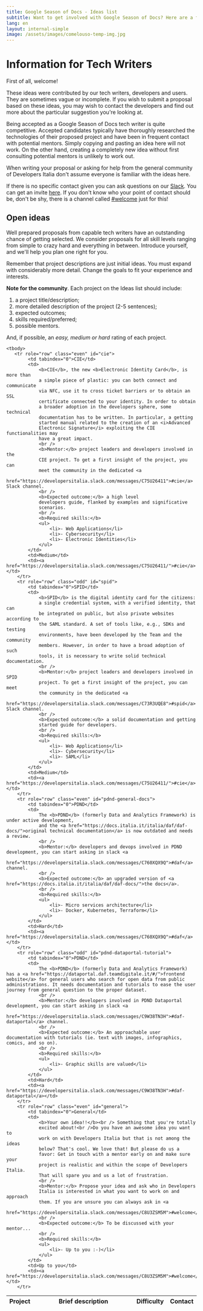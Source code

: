 ```yaml
---
title: Google Season of Docs - Ideas list
subtitle: Want to get involved with Google Season of Docs? Here are a few ideas
lang: en
layout: internal-simple
image: /assets/images/comelouso-temp-img.jpg
---
```


# Information for Tech Writers 
First of all, welcome!

These ideas were contributed by our tech writers, developers and users. They
are sometimes vague or incomplete. If you wish to submit a proposal based on
these ideas, you may wish to contact the developers and find out more about the
particular suggestion you're looking at.

Being accepted as a Google Season of Docs tech writer is quite competitive.
Accepted candidates typically have thoroughly researched the technologies of
their proposed project and have been in frequent contact with potential
mentors. Simply copying and pasting an idea here will not work. On the other
hand, creating a completely new idea without first consulting potential mentors
is unlikely to work out.

When writing your proposal or asking for help from the general community of
Developers Italia don't assume everyone is familiar with the ideas here.

If there is no specific contact given you can ask questions on our
[Slack](https://slack.developers.italia.it/). You can get an invite
[here](https://slack.developers.italia.it/). If you don't know who your point
of contact should be, don't be shy, there is a channel called
[#welcome](https://developersitalia.slack.com/messages/C8U3ZSM5M) just for
this!

## Open ideas

Well prepared proposals from capable tech writers have an outstanding chance of
getting selected. We consider proposals for all skill levels ranging from
simple to crazy hard and everything in between. Introduce yourself, and we'll
help you plan one right for you.

Remember that project descriptions are just initial ideas. You must expand with
considerably more detail. Change the goals to fit your experience and
interests.

**Note for the community**.
Each project on the Ideas list should include:
1. a project title/description;
2. more detailed description of the project (2-5 sentences);
3. expected outcomes;
4. skills required/preferred;
5. possible mentors.

And, if possible, an *easy, medium or hard* rating of each project.


<table id="issues_table" class="display responsive dataTable no-footer dtr-inline" cellspacing="0" width="100%" role="grid" style="width: 100%;">
    <thead>
        <tr role="row">
            <th data-priority="2" tabindex="0" aria-controls="issues_table" rowspan="1" colspan="1" style="width: 40px;">Project</th>
            <th data-priority="0" tabindex="0" aria-controls="issues_table" rowspan="1" colspan="1" style="width: 400px;">Brief description</th>
            <th data-priority="11" class="sorting_disabled" rowspan="1" colspan="1" style="width: 30px;">Difficulty</th>
            <th data-priority="10" tabindex="0" aria-controls="issues_table" rowspan="1" colspan="1" style="width: 64px;">Contact</th>
        </tr>
    </thead>

    <tbody>
       <tr role="row" class="even" id="cie">
            <td tabindex="0">CIE</td>
            <td>
                <b>CIE</b>, the new <b>Electronic Identity Card</b>, is more than
                a simple piece of plastic: you can both connect and communicate
                via NFC, use it to cross ticket barriers or to obtain an SSL
                certificate connected to your identity. In order to obtain
                a broader adoption in the developers sphere, some technical
                documentation has to be written. In particular, a getting
                started manual related to the creation of an <i>Advanced
                Electronic Signature</i> exploiting the CIE functionalities may
                have a great impact.
                <br />
                <b>Mentor:</b> project leaders and developers involved in the
                CIE project. To get a first insight of the project, you can
                meet the community in the dedicated <a
                href="https://developersitalia.slack.com/messages/C75U26411">#cie</a> Slack channel.
                <br />
                <b>Expected outcome:</b> a high level
                developers guide, flanked by examples and significative
                scenarios. 
                <br />
                <b>Required skills:</b>
                <ul>
                    <li>- Web Applications</li>
                    <li>- Cybersecurity</li>
                    <li>- Electronic Identities</li>
                </ul>
            </td>
            <td>Medium</td>
            <td><a href="https://developersitalia.slack.com/messages/C75U26411/">#cie</a></td>
        </tr>
        <tr role="row" class="odd" id="spid">
            <td tabindex="0">SPID</td>
            <td>
                <b>SPID</b> is the digital identity card for the citizens:
                a single credential system, with a verified identity, that can
                be integrated on public, but also private websites according to
                the SAML standard. A set of tools like, e.g., SDKs and testing
                environments, have been developed by the Team and the community
                members. However, in order to have a broad adoption of such
                tools, it is necessary to write solid technical documentation. 
                <br />
                <b>Mentor:</b> project leaders and developers involved in SPID
                project. To get a first insight of the project, you can meet
                the community in the dedicated <a
                href="https://developersitalia.slack.com/messages/C73R3UQE8">#spid</a> Slack channel.
                <br />
                <b>Expected outcome:</b> a solid documentation and getting
                started guide for developers. 
                <br />
                <b>Required skills:</b>
                <ul>
                    <li>- Web Applications</li>
                    <li>- Cybersecurity</li>
                    <li>- SAML</li>
                </ul>
            </td>
            <td>Medium</td>
            <td><a href="https://developersitalia.slack.com/messages/C75U26411/">#cie</a></td>
        </tr>
        <tr role="row" class="even" id="pdnd-general-docs">
            <td tabindex="0">PDND</td>
            <td>
                The <b>PDND</b> (formerly Data and Analytics Framework) is under active development,
                and the <a href="https://docs.italia.it/italia/daf/daf-docs/">original technical documentation</a> is now outdated and needs a review.
                <br />
                <b>Mentor:</b> developers and devops involved in PDND development, you can start asking in slack <a
                href="https://developersitalia.slack.com/messages/C760XQX9Q">#daf</a> channel.
                <br />
                <b>Expected outcome:</b> an upgraded version of <a href="https://docs.italia.it/italia/daf/daf-docs/">the docs</a>.
                <br />
                <b>Required skills:</b>
                <ul>
                    <li>- Micro services architecture</li>
                    <li>- Docker, Kubernetes, Terraform</li>
                </ul>
            </td>
            <td>Hard</td>
            <td><a href="https://developersitalia.slack.com/messages/C760XQX9Q">#daf</a></td>
        </tr>
        <tr role="row" class="odd" id="pdnd-dataportal-tutorial">
            <td tabindex="0">PDND</td>
            <td>
                The <b>PDND</b> (formerly Data and Analytics Framework) has a <a href="https://dataportal.daf.teamdigitale.it/#/">frontend website</a> for general users who search for open data from public administrations. It needs documentation and tutorials to ease the user journey from general question to the proper dataset.
                <br />
                <b>Mentor:</b> developers involved in PDND Dataportal development, you can start asking in slack <a
                href="https://developersitalia.slack.com/messages/C9W38TN3H">#daf-dataportal</a> channel.
                <br />
                <b>Expected outcome:</b> An approachable user documentation with tutorials (ie. text with images, infographics, comics, and so on).
                <br />
                <b>Required skills:</b>
                <ul>
                    <li>- Graphic skills are valued</li>
                </ul>
            </td>
            <td>Hard</td>
            <td><a href="https://developersitalia.slack.com/messages/C9W38TN3H">#daf-dataportal</a></td>
        </tr>
        <tr role="row" class="even" id="general">
            <td tabindex="0">General</td>
            <td>
                <b>Your own idea!!</b><br /> Something that you're totally
                excited about!<br />Do you have an awesome idea you want to
                work on with Developers Italia but that is not among the ideas
                below? That's cool. We love that! But please do us a
                favor: Get in touch with a mentor early on and make sure your
                project is realistic and within the scope of Developers Italia.
                That will spare you and us a lot of frustration.
                <br />
                <b>Mentor:</b> Propose your idea and ask who in Developers
                Italia is interested in what you want to work on and approach
                them. If you are unsure you can always ask in <a
                href="https://developersitalia.slack.com/messages/C8U3ZSM5M">#welcome</a>.
                <br />
                <b>Expected outcome:</b> To be discussed with your mentor...
                <br />
                <b>Required skills:</b>
                <ul>
                    <li>- Up to you :-)</li>
                </ul>
            </td>
            <td>Up to you</td>
            <td><a href="https://developersitalia.slack.com/messages/C8U3ZSM5M">#welcome</a></td>
        </tr>
</tbody>
</table>
